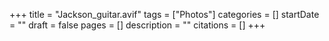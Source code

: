 +++
title = "Jackson_guitar.avif"
tags = ["Photos"]
categories = []
startDate = ""
draft = false
pages = []
description = ""
citations = []
+++
